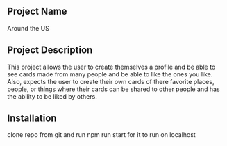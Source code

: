## Project Name
Around the US

## Project Description
This project allows the user to create themselves a profile and be able to see cards made from many people and be able to like the ones you like. Also, expects the user to create their own cards of there favorite places, people, or things where their cards can be shared to other people and has the ability to be liked by others.

## Installation
clone repo from git and run npm run start for it to run on localhost 
